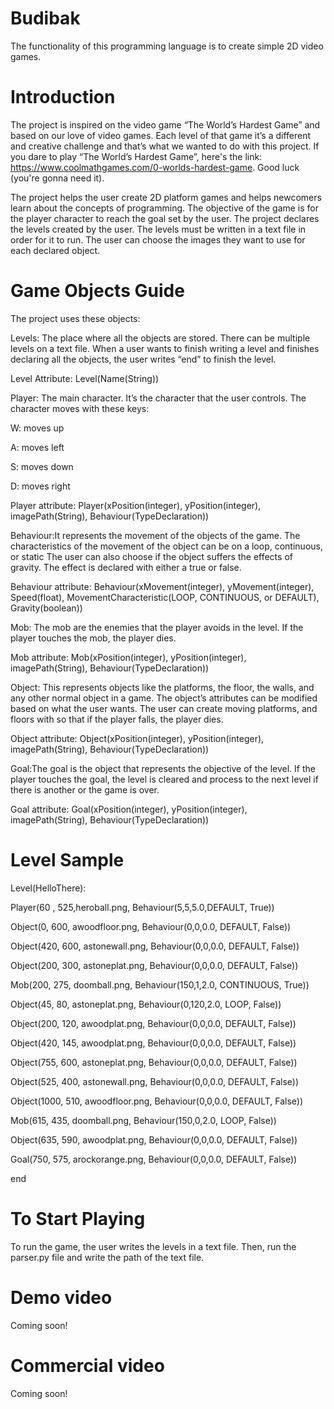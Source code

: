# Budibak

The functionality of this programming language is to create simple 2D video games. 

# Introduction 

The project is inspired on the video game “The World’s Hardest Game” and based on our love of video games. Each level of that game it’s a different and creative challenge and that’s what we wanted to do with this project. If you dare to play “The World’s Hardest Game”, here's the link: https://www.coolmathgames.com/0-worlds-hardest-game. Good luck (you're gonna need it). 


The project helps the user create 2D platform games and helps newcomers learn about the concepts of programming. The objective of the game is for the player character to reach the goal set by the user. The project declares the levels created by the user. The levels must be written in a text file in order for it to run. The user can choose the images they want to use for each declared object.  

# Game Objects Guide
The project uses these objects:

Levels: The place where all the objects are stored. 
  There can be multiple levels on a text file. 
   When a user wants to finish writing a level and finishes declaring all the objects, the user writes “end” to finish the level. 
   
Level Attribute: Level(Name(String))

Player: The main character.  It’s the character that the user controls. The character moves with these keys: 
  
  W: moves up 
   
  A: moves left
   
   S: moves down 
   
   D: moves right
 
Player attribute: Player(xPosition(integer), yPosition(integer), imagePath(String), Behaviour(TypeDeclaration))

Behaviour:It represents the movement of the objects of the game. 
The characteristics of the movement of the object can be on a loop, continuous, or static
The user can also choose if the object suffers the effects of gravity. The effect is declared with either a true or false.  


Behaviour attribute: Behaviour(xMovement(integer), yMovement(integer), Speed(float), MovementCharacteristic(LOOP, CONTINUOUS, or DEFAULT), Gravity(boolean))

Mob: The mob are the enemies that the player avoids in the level. 
If the player touches the mob, the player dies. 

Mob attribute: Mob(xPosition(integer), yPosition(integer), imagePath(String), Behaviour(TypeDeclaration))

Object: This represents objects like the platforms, the floor, the walls, and any other normal object in a game. 
The object’s attributes can be modified based on what the user wants. 
The user can create moving platforms, and floors with so that if the player falls, the player dies. 

Object attribute: Object(xPosition(integer), yPosition(integer), imagePath(String), Behaviour(TypeDeclaration))

Goal:The goal is the object that represents the objective of the level. 
If the player touches the goal, the level is cleared and process to the next level if there is another or the game is over. 

Goal attribute: Goal(xPosition(integer), yPosition(integer), imagePath(String), Behaviour(TypeDeclaration))

# Level Sample

Level(HelloThere):

Player(60 , 525,heroball.png, Behaviour(5,5,5.0,DEFAULT, True))

Object(0, 600, awoodfloor.png, Behaviour(0,0,0.0, DEFAULT, False))

Object(420, 600, astonewall.png, Behaviour(0,0,0.0, DEFAULT, False))

Object(200, 300, astoneplat.png, Behaviour(0,0,0.0, DEFAULT, False))

Mob(200, 275, doomball.png, Behaviour(150,1,2.0, CONTINUOUS, True))

Object(45, 80, astoneplat.png, Behaviour(0,120,2.0, LOOP, False))

Object(200, 120, awoodplat.png, Behaviour(0,0,0.0, DEFAULT, False))

Object(420, 145, awoodplat.png, Behaviour(0,0,0.0, DEFAULT, False))

Object(755, 600, astoneplat.png, Behaviour(0,0,0.0, DEFAULT, False))

Object(525, 400, astonewall.png, Behaviour(0,0,0.0, DEFAULT, False))

Object(1000, 510, awoodfloor.png, Behaviour(0,0,0.0, DEFAULT, False))

Mob(615, 435, doomball.png, Behaviour(150,0,2.0, LOOP, False))

Object(635, 590, awoodplat.png, Behaviour(0,0,0.0, DEFAULT, False))

Goal(750, 575, arockorange.png, Behaviour(0,0,0.0, DEFAULT, False))

end

# To Start Playing
To run the game, the user writes the levels in a text file. 
Then, run the parser.py file and write the path of the text file. 

# Demo video
Coming soon!

# Commercial video
Coming soon!

